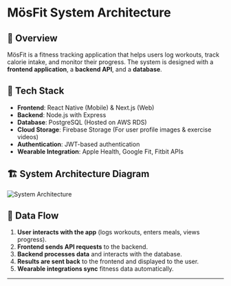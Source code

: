 # MösFit System Architecture

## 📌 Overview
MösFit is a fitness tracking application that helps users log workouts, track calorie intake, and monitor their progress. The system is designed with a **frontend application**, a **backend API**, and a **database**.

## 🔧 Tech Stack
- **Frontend**: React Native (Mobile) & Next.js (Web)
- **Backend**: Node.js with Express
- **Database**: PostgreSQL (Hosted on AWS RDS)
- **Cloud Storage**: Firebase Storage (For user profile images & exercise videos)
- **Authentication**: JWT-based authentication
- **Wearable Integration**: Apple Health, Google Fit, Fitbit APIs

## 🏗️ System Architecture Diagram
![System Architecture](./assets/system_architecture.png)

## 🔄 Data Flow
1. **User interacts with the app** (logs workouts, enters meals, views progress).
2. **Frontend sends API requests** to the backend.
3. **Backend processes data** and interacts with the database.
4. **Results are sent back** to the frontend and displayed to the user.
5. **Wearable integrations sync** fitness data automatically.

---
